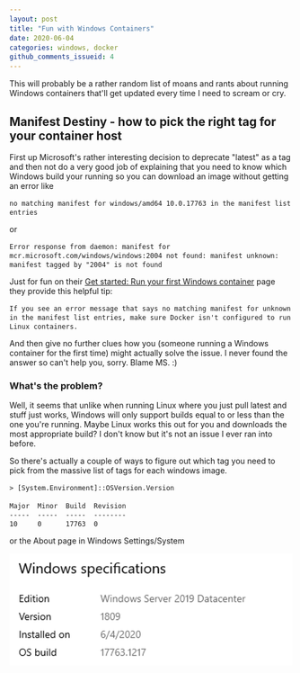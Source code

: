 ```yaml
---
layout: post
title: "Fun with Windows Containers"
date: 2020-06-04
categories: windows, docker
github_comments_issueid: 4
---
```


This will probably be a rather random list of moans and rants about running Windows containers that'll get updated every time I need to scream or cry.

## Manifest Destiny - how to pick the right tag for your container host

First up Microsoft's rather interesting decision to deprecate "latest" as a tag and then not do a very good job of explaining that you need to know which Windows build your running so you can download an image without getting an error like

```(powershell)
no matching manifest for windows/amd64 10.0.17763 in the manifest list entries
```

or

```(powershell)
Error response from daemon: manifest for mcr.microsoft.com/windows/windows:2004 not found: manifest unknown: manifest tagged by "2004" is not found
```

Just for fun on their [Get started: Run your first Windows container](https://docs.microsoft.com/en-us/virtualization/windowscontainers/quick-start/run-your-first-container) page they provide this helpful tip:

```(text)
If you see an error message that says no matching manifest for unknown in the manifest list entries, make sure Docker isn't configured to run Linux containers.
```

And then give no further clues how you (someone running a Windows container for the first time) might actually solve the issue. I never found the answer so can't help you, sorry. Blame MS. :)

### What's the problem?

Well, it seems that unlike when running Linux where you just pull latest and stuff just works, Windows will only support builds equal to or less than the one you're running. Maybe Linux works this out for you and downloads the most appropriate build? I don't know but it's not an issue I ever ran into before. 

So there's actually a couple of ways to figure out which tag you need to pick from the massive list of tags for each windows image.

```(powershell)
> [System.Environment]::OSVersion.Version

Major  Minor  Build  Revision
-----  -----  -----  --------
10     0      17763  0
```

or the About page in Windows Settings/System

![alt text](https://github.com/ruebroad/ruebroad.github.io/raw/master/images/windows_build_info.png)
